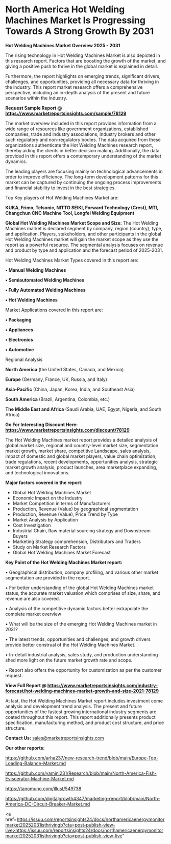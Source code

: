 # North America Hot Welding Machines Market Is Progressing Towards A Strong Growth By 2031

<Strong> Hot Welding Machines Market Overview 2025 - 2031</strong>

The rising technology in Hot Welding Machines Market is also depicted in this research report. Factors that are boosting the growth of the market, and giving a positive push to thrive in the global market is explained in detail.

Furthermore, the report highlights on emerging trends, significant drivers, challenges, and opportunities, providing all necessary data for thriving in the industry. This report market research offers a comprehensive perspective, including an in-depth analysis of the present and future scenarios within the industry.

<strong>Request Sample Report @ <a href=https://www.marketreportsinsights.com/sample/78129>https://www.marketreportsinsights.com/sample/78129</a></strong>

The market overview included in this report provides information from a wide range of resources like government organizations, established companies, trade and industry associations, industry brokers and other such regulatory and non-regulatory bodies. The data acquired from these organizations authenticate the Hot Welding Machines research report, thereby aiding the clients in better decision making. Additionally, the data provided in this report offers a contemporary understanding of the market dynamics.

The leading players are focusing mainly on technological advancements in order to improve efficiency. The long-term development patterns for this market can be captured by continuing the ongoing process improvements and financial stability to invest in the best strategies.

Top Key players of Hot Welding Machines Market are:

<strong>KUKA, Frimo, Telsonic, NITTO SEIKI, Forward Technology (Crest), MTI, Changchun CNC Machine Tool, Longfei Welding Equipment</strong>

<strong><b>Global Hot Welding Machines Market Scope and Size:</b></strong>
The Hot Welding Machines market is declared segment by company, region (country), type, and application. Players, stakeholders, and other participants in the global Hot Welding Machines market will gain the market scope as they use the report as a powerful resource. The segmental analysis focuses on revenue and product by type and application and the forecast period of 2025-2031.

Hot Welding Machines Market Types covered in this report are:

<strong>• Manual Welding Machines

• Semiautomated Welding Machines

• Fully Automated Welding Machines

• Hot Welding Machines</strong>

Market Applications covered in this report are:

<strong>• Packaging

• Appliances

• Electronics

• Automotive</strong> 

Regional Analysis

<strong>North America</strong> (the United States, Canada, and Mexico)

<strong>Europe</strong> (Germany, France, UK, Russia, and Italy)

<strong>Asia-Pacific</strong> (China, Japan, Korea, India, and Southeast Asia)

<strong>South America</strong> (Brazil, Argentina, Colombia, etc.)

<strong>The Middle East and Africa</strong> (Saudi Arabia, UAE, Egypt, Nigeria, and South Africa)

<strong>Go For Interesting Discount Here: <a href=https://www.marketreportsinsights.com/discount/78129>https://www.marketreportsinsights.com/discount/78129</a></strong>

The Hot Welding Machines market report provides a detailed analysis of global market size, regional and country-level market size, segmentation market growth, market share, competitive Landscape, sales analysis, impact of domestic and global market players, value chain optimization, trade regulations, recent developments, opportunities analysis, strategic market growth analysis, product launches, area marketplace expanding, and technological innovations.

<strong><b>Major factors covered in the report:</b></strong>
<ul>
  <li>Global Hot Welding Machines Market </li>
  <li>Economic Impact on the Industry</li>
  <li>Market Competition in terms of Manufacturers</li>
  <li>Production, Revenue (Value) by geographical segmentation</li>
  <li>Production, Revenue (Value), Price Trend by Type</li>
  <li>Market Analysis by Application</li>
  <li>Cost Investigation</li>
  <li>Industrial Chain, Raw material sourcing strategy and Downstream Buyers</li>
  <li>Marketing Strategy comprehension, Distributors and Traders</li>
  <li>Study on Market Research Factors</li>
  <li>Global Hot Welding Machines Market Forecast</li>
</ul>

<strong><b>Key Point of the Hot Welding Machines Market report:</b></strong>

• Geographical distribution, company profiling, and various other market segmentation are provided in the report.

• For better understanding of the global Hot Welding Machines market status, the accurate market valuation which comprises of size, share, and revenue are also covered.

• Analysis of the competitive dynamic factors better extrapolate the complete market overview

• What will be the size of the emerging Hot Welding Machines market in 2031?

• The latest trends, opportunities and challenges, and growth drivers provide better construal of the Hot Welding Machines Market.

• In-detail industrial analysis, sales study, and production understanding shed more light on the future market growth rate and scope.

• Report also offers the opportunity for customization as per the customer request.

<strong><b>View Full Report @ <a href=https://www.marketreportsinsights.com/industry-forecast/hot-welding-machines-market-growth-and-size-2021-78129>https://www.marketreportsinsights.com/industry-forecast/hot-welding-machines-market-growth-and-size-2021-78129</a></b></strong>


At last, the Hot Welding Machines Market report includes investment come analysis and development trend analysis. The present and future opportunities of the fastest growing international industry segments are coated throughout this report. This report additionally presents product specification, manufacturing method, and product cost structure, and price structure.

<strong>Contact Us:</strong>
sales@marketreportsinsights.com

<strong>Our other reports:</strong>

<a href=https://github.com/arha237/new-research-trend/blob/main/Europe-Top-Loading-Balance-Market.md>https://github.com/arha237/new-research-trend/blob/main/Europe-Top-Loading-Balance-Market.md</a>

<a href=https://github.com/yamini231/Research/blob/main/North-America-Fish-Eviscerator-Machine-Market.md>https://github.com/yamini231/Research/blob/main/North-America-Fish-Eviscerator-Machine-Market.md</a>

<a href=https://tanomuno.com/illust/549738>https://tanomuno.com/illust/549738</a>

<a href=https://github.com/digitalgrowth4347/marketing-report/blob/main/North-America-DC-Circuit-Breaker-Market.md>https://github.com/digitalgrowth4347/marketing-report/blob/main/North-America-DC-Circuit-Breaker-Market.md</a>

<a href=https://issuu.com/reportsinsights24/docs/northamericaenergymonitormarket20252031isthrivingb?cta=post-publish-view-live>https://issuu.com/reportsinsights24/docs/northamericaenergymonitormarket20252031isthrivingb?cta=post-publish-view-live</a>"
